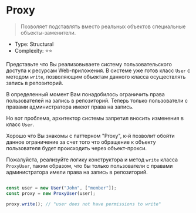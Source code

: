 # Proxy

> Позволяет подставлять вместо реальных объектов специальные 
> объекты-заменители.

- Type: Structural
- Complexity: ⭐⭐ 

Представьте что Вы реализовываете систему пользовательского доступа к
ресурсам Web-приложения. В системе уже готов класс `User` с методом
`write`, позволяющим объектам данного класса осуществлять запись в 
репозиторий.

В определенный момент Вам понадобилось ограничить права пользователей
на запись в репозиторий. Теперь только пользователи с правами администратора
имеют права на запись.

Но вот проблема, архитектор системы запретил вносить изменения в класс
`User`.

Хорошо что Вы знакомы с паттерном "Proxy", к-й позволит обойти данное 
ограничение за счет того что обращение к объекту пользователя будет
происходить через объект-прокси.

Пожалуйста, реализуйте логику конструктора и метод `write` класса
`ProxyUser`, таким образом, что бы только пользователи с правами администратора
имели права на запись в репозиторий.

```js

const user = new User("John", ["member"]);
const proxy = new ProxyUser(user);

proxy.write(); // "user does not have permissions to write"
```


